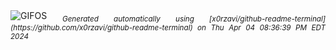 <div align="justify">
<picture>
    <source media="(prefers-color-scheme: dark)" srcset="https://i.ibb.co/LhSKtYY/output-gif.gif">
    <source media="(prefers-color-scheme: light)" srcset="https://i.ibb.co/LhSKtYY/output-gif.gif">
    <img alt="GIFOS" src="https://i.ibb.co/LhSKtYY/output-gif.gif">
</picture>
<sub><i>Generated automatically using [x0rzavi/github-readme-terminal](https://github.com/x0rzavi/github-readme-terminal) on Thu Apr 04 08:36:39 PM EDT 2024</i></sub>
</div>

<!--  -->